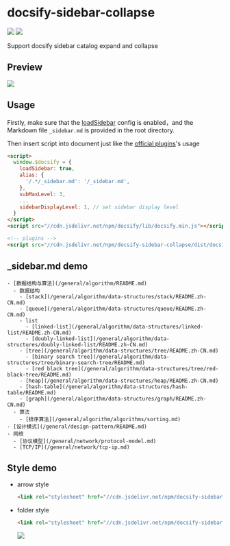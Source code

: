 # docsify-sidebar-collapse

![](https://img.shields.io/npm/v/docsify-sidebar-collapse.svg)
![](https://img.shields.io/github/license/iPeng6/docsify-sidebar-collapse.svg)

Support docsify sidebar catalog expand and collapse

## Preview

![](assets/show.gif)

## Usage

Firstly, make sure that the [loadSidebar](https://docsify.js.org/#/configuration?id=loadsidebar) config is enabled，and the Markdown file `_sidebar.md` is provided in the root directory.

Then insert script into document just like the [official plugins](https://docsify.js.org/#/plugins)'s usage

```html
<script>
  window.$docsify = {
    loadSidebar: true,
    alias: {
      '/.*/_sidebar.md': '/_sidebar.md',
    },
    subMaxLevel: 3,
    ...
    sidebarDisplayLevel: 1, // set sidebar display level
  }
</script>
<script src="//cdn.jsdelivr.net/npm/docsify/lib/docsify.min.js"></script>

<!-- plugins -->
<script src="//cdn.jsdelivr.net/npm/docsify-sidebar-collapse/dist/docsify-sidebar-collapse.min.js"></script>
```

## \_sidebar.md demo

```
- [数据结构与算法](/general/algorithm/README.md)
  - 数据结构
    - [stack](/general/algorithm/data-structures/stack/README.zh-CN.md)
    - [queue](/general/algorithm/data-structures/queue/README.zh-CN.md)
    - list
      - [linked-list](/general/algorithm/data-structures/linked-list/README.zh-CN.md)
      - [doubly-linked-list](/general/algorithm/data-structures/doubly-linked-list/README.zh-CN.md)
    - [tree](/general/algorithm/data-structures/tree/README.zh-CN.md)
      - [binary search tree](/general/algorithm/data-structures/tree/binary-search-tree/README.md)
      - [red black tree](/general/algorithm/data-structures/tree/red-black-tree/README.md)
    - [heap](/general/algorithm/data-structures/heap/README.zh-CN.md)
    - [hash-table](/general/algorithm/data-structures/hash-table/README.md)
    - [graph](/general/algorithm/data-structures/graph/README.zh-CN.md)
  - 算法
    - [排序算法](/general/algorithm/algorithms/sorting.md)
- [设计模式](/general/design-pattern/README.md)
- 网络
  - [协议模型](/general/network/protocol-model.md)
  - [TCP/IP](/general/network/tcp-ip.md)
```

## Style demo

- arrow style
  ```html
  <link rel="stylesheet" href="//cdn.jsdelivr.net/npm/docsify-sidebar-collapse/dist/sidebar.min.css" />
  ```

- folder style
  ```html
  <link rel="stylesheet" href="//cdn.jsdelivr.net/npm/docsify-sidebar-collapse/dist/sidebar-folder.min.css" />
  ```
  ![](assets/style-folder.jpg)
